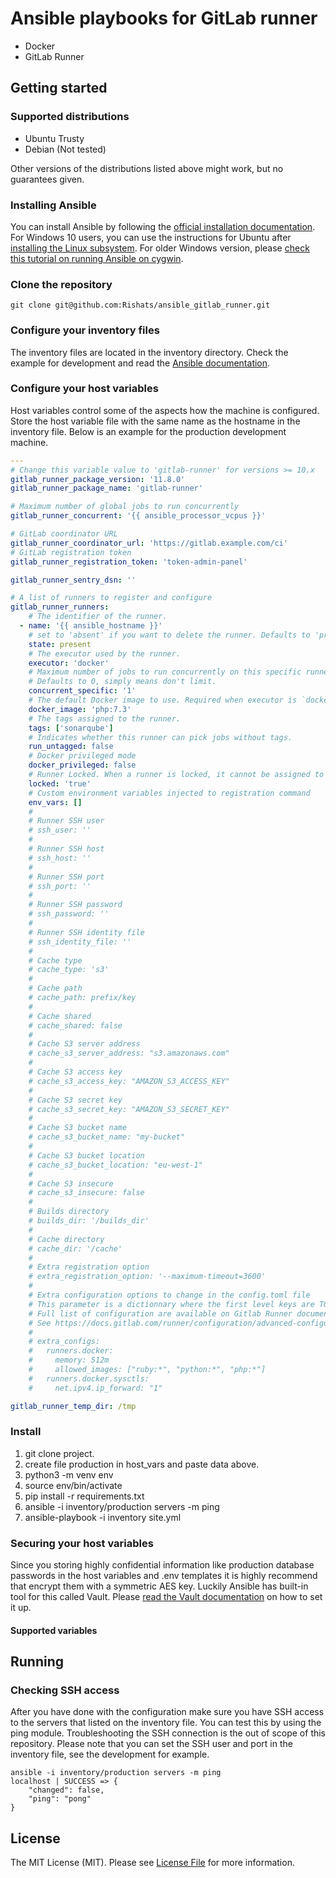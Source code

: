 # Ansible playbooks for GitLab runner

* Docker
* GitLab Runner

## Getting started

### Supported distributions

* Ubuntu Trusty
* Debian (Not tested)

Other versions of the distributions listed above might work, but no guarantees given.

### Installing Ansible
You can install Ansible by following the [official installation documentation](http://docs.ansible.com/ansible/intro_installation.html). For Windows 10 users, you can use the instructions for Ubuntu after [installing the Linux subsystem](https://msdn.microsoft.com/en-us/commandline/wsl/install_guide). For older Windows version, please [check this tutorial on running Ansible on cygwin](https://www.jeffgeerling.com/project/running-ansible-within-windows).

### Clone the repository
```shell
git clone git@github.com:Rishats/ansible_gitlab_runner.git
```

### Configure your inventory files
The inventory files are located in the inventory directory. Check the example for development and read the [Ansible documentation](http://docs.ansible.com/ansible/intro_inventory.html).

### Configure your host variables
Host variables control some of the aspects how the machine is configured. Store the host variable file with the same name as the hostname in the inventory file. Below is an example for the production development machine. 

```yaml
---
# Change this variable value to 'gitlab-runner' for versions >= 10.x
gitlab_runner_package_version: '11.8.0'
gitlab_runner_package_name: 'gitlab-runner'

# Maximum number of global jobs to run concurrently
gitlab_runner_concurrent: '{{ ansible_processor_vcpus }}'

# GitLab coordinator URL
gitlab_runner_coordinator_url: 'https://gitlab.example.com/ci'
# GitLab registration token
gitlab_runner_registration_token: 'token-admin-panel'

gitlab_runner_sentry_dsn: ''

# A list of runners to register and configure
gitlab_runner_runners:
    # The identifier of the runner.
  - name: '{{ ansible_hostname }}'
    # set to 'absent' if you want to delete the runner. Defaults to 'present'.
    state: present
    # The executor used by the runner.
    executor: 'docker'
    # Maximum number of jobs to run concurrently on this specific runner.
    # Defaults to 0, simply means don't limit.
    concurrent_specific: '1'
    # The default Docker image to use. Required when executor is `docker`.
    docker_image: 'php:7.3'
    # The tags assigned to the runner.
    tags: ['sonarqube']
    # Indicates whether this runner can pick jobs without tags.
    run_untagged: false
    # Docker privileged mode
    docker_privileged: false
    # Runner Locked. When a runner is locked, it cannot be assigned to other projects
    locked: 'true'
    # Custom environment variables injected to registration command
    env_vars: []
    #
    # Runner SSH user
    # ssh_user: ''
    #
    # Runner SSH host
    # ssh_host: ''
    #
    # Runner SSH port
    # ssh_port: ''
    #
    # Runner SSH password
    # ssh_password: ''
    #
    # Runner SSH identity file
    # ssh_identity_file: ''
    #
    # Cache type
    # cache_type: 's3'
    #
    # Cache path
    # cache_path: prefix/key
    #
    # Cache shared
    # cache_shared: false
    #
    # Cache S3 server address
    # cache_s3_server_address: "s3.amazonaws.com"
    #
    # Cache S3 access key
    # cache_s3_access_key: "AMAZON_S3_ACCESS_KEY"
    #
    # Cache S3 secret key
    # cache_s3_secret_key: "AMAZON_S3_SECRET_KEY"
    #
    # Cache S3 bucket name
    # cache_s3_bucket_name: "my-bucket"
    #
    # Cache S3 bucket location
    # cache_s3_bucket_location: "eu-west-1"
    #
    # Cache S3 insecure
    # cache_s3_insecure: false
    #
    # Builds directory
    # builds_dir: '/builds_dir'
    #
    # Cache directory
    # cache_dir: '/cache'
    #
    # Extra registration option
    # extra_registration_option: '--maximum-timeout=3600'
    #
    # Extra configuration options to change in the config.toml file
    # This parameter is a dictionnary where the first level keys are TOML section names
    # Full list of configuration are available on Gitlab Runner documentation:
    # See https://docs.gitlab.com/runner/configuration/advanced-configuration.html
    #
    # extra_configs:
    #   runners.docker:
    #     memory: 512m
    #     allowed_images: ["ruby:*", "python:*", "php:*"]
    #   runners.docker.sysctls:
    #     net.ipv4.ip_forward: "1"

gitlab_runner_temp_dir: /tmp

```

### Install
1) git clone project.
2) create file production in host_vars and paste data above.
3) python3 -m venv env
4) source env/bin/activate
5) pip install -r requirements.txt
6) ansible -i inventory/production servers -m ping
7) ansible-playbook -i inventory site.yml

### Securing your host variables
Since you storing highly confidential information like production database passwords in the host variables and .env templates it is highly recommend that encrypt them with a symmetric AES key. Luckily Ansible has built-in tool for this called Vault. Please [read the Vault documentation](http://docs.ansible.com/ansible/playbooks_vault.html) on how to set it up.

#### Supported variables

## Running

### Checking SSH access
After you have done with the configuration make sure you have SSH access to the servers that listed on the inventory file. You can test this by using the ping module. Troubleshooting the SSH connection is the out of scope of this repository. Please note that you can set the SSH user and port in the inventory file, see the development for example.

```shell
ansible -i inventory/production servers -m ping
localhost | SUCCESS => {
    "changed": false,
    "ping": "pong"
}
```

## License

The MIT License (MIT). Please see [License File](LICENSE.md) for more information.
